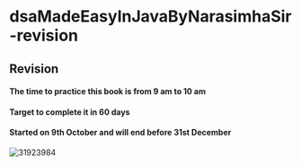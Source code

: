 # dsaMadeEasyInJavaByNarasimhaSir-revision
## Revision
#### The time to practice this book is from 9 am to 10 am
#### Target to complete it in 60 days
#### Started on 9th October and will end before 31st December

![31923984](https://user-images.githubusercontent.com/98692376/194735419-0beae875-afca-46b5-bd02-ea037ee51fb8.jpg)
